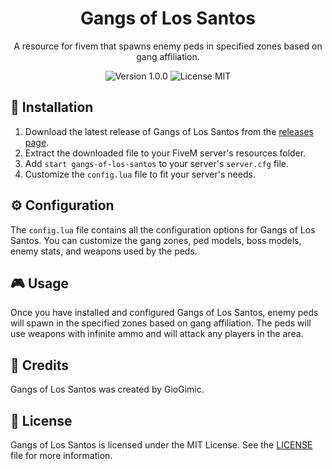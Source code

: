 <div align="center">
  <h1>Gangs of Los Santos</h1>
  <p>A resource for fivem that spawns enemy peds in specified zones based on gang affiliation.</p>
  <img src="https://img.shields.io/badge/version-1.0.0-blue.svg" alt="Version 1.0.0">
  <img src="https://img.shields.io/badge/license-MIT-green.svg" alt="License MIT">
</div>

## 🚀 Installation

1. Download the latest release of Gangs of Los Santos from the [releases page](https://github.com/giogimic/gangs-of-los-santos/releases).
2. Extract the downloaded file to your FiveM server's resources folder.
3. Add `start gangs-of-los-santos` to your server's `server.cfg` file.
4. Customize the `config.lua` file to fit your server's needs.

## ⚙️ Configuration

The `config.lua` file contains all the configuration options for Gangs of Los Santos. You can customize the gang zones, ped models, boss models, enemy stats, and weapons used by the peds.

## 🎮 Usage

Once you have installed and configured Gangs of Los Santos, enemy peds will spawn in the specified zones based on gang affiliation. The peds will use weapons with infinite ammo and will attack any players in the area.

## 🙏 Credits

Gangs of Los Santos was created by GioGimic.

## 📝 License

Gangs of Los Santos is licensed under the MIT License. See the [LICENSE](LICENSE) file for more information.
